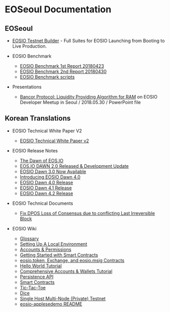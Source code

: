 # EOSeoul Documentation

## EOSeoul

- [EOSIO Testnet Builder](https://github.com/eoseoul/testnetbuilder) - Full Suites for EOSIO Launching from Booting to Live Production.

- EOSIO Benchmark
  * [EOSIO Benchmark 1st Report 20180423](https://github.com/eoseoul/docs/blob/master/reports/eoseoul_tps_benchmark_20180423.pdf)
  * [EOSIO Benchmark 2nd Report 20180430](https://github.com/eoseoul/docs/blob/master/reports/eoseoul_tps_2nd_benchmark_20180430.md)
  * [EOSIO Benchmark scripts](https://github.com/eoseoul/scripts/tree/master/bmt_client)

- Presentations
  * [Bancor Protocol: Liquidity Providing Algorithm for RAM](https://github.com/eoseoul/docs/blob/master/reports/eoseoul_presentation_on_bancor_20180529.pptx) on EOSIO Developer Meetup in Seoul / 2018.05.30 / PowerPoint file

## Korean Translations

- EOSIO Technical White Paper V2
  * [EOSIO Technical White Paper v2](https://github.com/eoseoul/docs/blob/master/ko/translations/TechnicalWhitePaperV2.md)

- EOSIO Release Notes
  * [The Dawn of EOS.IO](https://github.com/eoseoul/docs/blob/master/ko/translations/Dawn_of_EOS.md)
  * [EOS.IO DAWN 2.0 Released & Development Update](https://github.com/eoseoul/docs/blob/master/ko/translations/Dawn_2_Released.md)
  * [EOSIO Dawn 3.0 Now Available](https://github.com/eoseoul/docs/blob/master/ko/translations/Dawn_3_Now_Available.md)
  * [Introducing EOSIO Dawn 4.0](https://github.com/eoseoul/docs/blob/master/ko/translations/Introducing_EOSIO_Dawn_4.md)
  * [EOSIO Dawn 4.0 Release](https://github.com/eoseoul/docs/blob/master/ko/translations/EOSIO_Dawn_4_Release.md)
  * [EOSIO Dawn 4.1 Release](https://github.com/eoseoul/docs/blob/master/ko/translations/EOSIO_Dawn_4_1.md)
  * [EOSIO Dawn 4.2 Release](https://github.com/eoseoul/docs/blob/master/ko/translations/EOSIO_Dawn_4_2.md)

- EOSIO Technical Documents
  * [Fix DPOS Loss of Consensus due to conflicting Last Irreversible Block](https://github.com/eoseoul/docs/blob/master/ko/translations/Fix_DPoS_Loss_of_Consensus.md)

- EOSIO Wiki
  * [Glossary](https://github.com/eoseoul/docs/blob/master/ko/translations/Glossary.md)
  * [Setting Up A Local Environment](https://github.com/eoseoul/docs/blob/master/ko/translations/Local-Environment.md)
  * [Accounts & Permissions](https://github.com/eoseoul/docs/blob/master/ko/translations/Accounts-%26-Permissions.md)
  * [Getting Started with Smart Contracts](https://github.com/eoseoul/docs/blob/master/ko/translations/TUTORIAL.md)
  * [eosio.token, Exchange, and eosio.msig Contracts](https://github.com/eoseoul/docs/blob/master/ko/translations/Tutorial-eosio-token-Contract.md)
  * [Hello World Tutorial](https://github.com/eoseoul/docs/blob/master/ko/translations/Tutorial-Hello-World-Contract.md)
  * [Comprehensive Accounts & Wallets Tutorial](https://github.com/eoseoul/docs/blob/master/ko/translations/Tutorial-Comprehensive-Accounts-and-Wallets.md)
  * [Persistence API](https://github.com/eoseoul/docs/blob/master/ko/translations/Persistence-API.md)
  * [Smart Contracts](https://github.com/eoseoul/docs/blob/master/ko/translations/Smart-Contract.md)
  * [Tic-Tac-Toe](https://github.com/eoseoul/docs/blob/master/ko/translations/Tutorial-Tic-Tac-Toe.md)
  * [Dice](https://github.com/eoseoul/docs/blob/master/ko/translations/Dice.md)
  * [Single Host Multi-Node (Private) Testnet](https://github.com/eoseoul/docs/blob/master/ko/translations/Testnet-Single-Host-Multinode.md)
  * [eosio-applesedemo README](https://github.com/eoseoul/docs/blob/master/ko/translations/eosio-applesedemo-readme.md)
